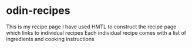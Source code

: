 # odin-recipes
This is my recipe page
I have used HMTL to construct the recipe page which links to individual recipes
Each individual recipe comes with a list of ingredients and cooking instructions
